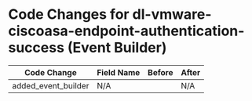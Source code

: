 # Code Changes for dl-vmware-ciscoasa-endpoint-authentication-success (Event Builder)

| Code Change | Field Name | Before | After |
|-------------|------------|--------|-------|
| added_event_builder | N/A |  | N/A |
